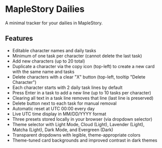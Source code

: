 # MapleStory Dailies

A minimal tracker for your dailies in MapleStory.

## Features
- Editable character names and daily tasks
- Minimum of one task per character (cannot delete the last task)
- Add new characters (up to 20 total)
- Duplicate a character via the copy icon (top-left) to create a new card with the same name and tasks
- Delete characters with a clear "X" button (top-left, tooltip "Delete Character")
- Each character starts with 2 daily task lines by default
- Press Enter in a task to add a new line (up to 10 tasks per character)
- Clearing all text in a task line removes that line (last line is preserved)
- Delete button next to each task for manual removal
- Automatic reset at UTC 00:00 every day
- Live UTC time display in MM/DD/YYYY format
- Three presets stored locally in your browser (via dropdown selector)
- Theme selector with Light Mode, Cloud (Light), Lavender (Light), Matcha (Light), Dark Mode, and Evergreen (Dark)
- Transparent dropdowns with legible, theme-appropriate colors
- Theme-tuned card backgrounds and improved contrast in dark themes
